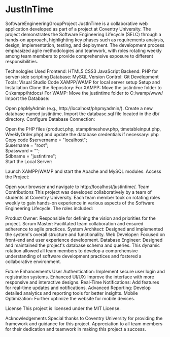# JustInTime
SoftwareEngineeringGroupProject
JustInTime is a collaborative web application developed as part of a project at Coventry University. The project demonstrates the Software Engineering Lifecycle (SELC) through a hands-on approach, highlighting key phases such as requirements analysis, design, implementation, testing, and deployment. The development process emphasized agile methodologies and teamwork, with roles rotating weekly among team members to provide comprehensive exposure to different responsibilities.

Technologies Used
Frontend:
HTML5
CSS3
JavaScript
Backend:
PHP for server-side scripting
Database:
MySQL
Version Control:
Git
Development Tools:
Visual Studio Code
XAMPP/WAMP for local server setup
Setup and Installation
Clone the Repository:
For XAMPP: Move the justintime folder to C:/xampp/htdocs/
For WAMP: Move the justintime folder to C:/wamp/www/
Import the Database:

Open phpMyAdmin (e.g., http://localhost/phpmyadmin/).
Create a new database named justintime.
Import the database.sql file located in the db/ directory.
Configure Database Connection:

Open the PHP files (product.php, stamptimeshow.php, timetableinput.php, WeeklyOrder.php) and update the database credentials if necessary:
php
Copy code
$servername = "localhost";  
$username = "root";  
$password = "";  
$dbname = "justintime";  
Start the Local Server:

Launch XAMPP/WAMP and start the Apache and MySQL modules.
Access the Project:

Open your browser and navigate to http://localhost/justintime/.
Team Contributions
This project was developed collaboratively by a team of students at Coventry University. Each team member took on rotating roles weekly to gain hands-on experience in various aspects of the Software Engineering Lifecycle. The roles included:

Product Owner: Responsible for defining the vision and priorities for the project.
Scrum Master: Facilitated team collaboration and ensured adherence to agile practices.
System Architect: Designed and implemented the system's overall structure and functionality.
Web Developer: Focused on front-end and user experience development.
Database Engineer: Designed and maintained the project's database schema and queries.
This dynamic rotation allowed all team members to develop a comprehensive understanding of software development practices and fostered a collaborative environment.

Future Enhancements
User Authentication: Implement secure user login and registration systems.
Enhanced UI/UX: Improve the interface with more responsive and interactive designs.
Real-Time Notifications: Add features for real-time updates and notifications.
Advanced Reporting: Develop detailed analytics and reporting tools for better insights.
Mobile Optimization: Further optimize the website for mobile devices.

License
This project is licensed under the MIT License.

Acknowledgements
Special thanks to Coventry University for providing the framework and guidance for this project.
Appreciation to all team members for their dedication and teamwork in making this project a success.
